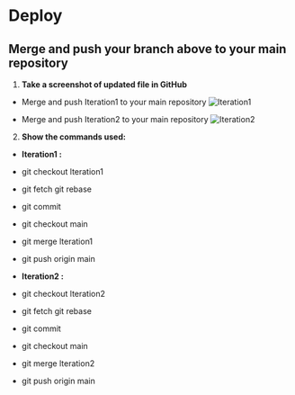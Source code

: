 # Deploy

## Merge and push your branch above to your main repository 
1. **Take a screenshot of updated file in GitHub**
- Merge and push Iteration1 to your main repository
![Iteration1](https://github.com/EdLiuCN/group6/blob/main/Deploy/Merge-and-push-Iteration1.png)

- Merge and push Iteration2 to your main repository
![Iteration2](https://github.com/EdLiuCN/group6/blob/main/Deploy/Merge-and-push-Iteration2.png)

2. **Show the commands used:**
- **Iteration1 :** 
- git checkout lteration1 
- git fetch git rebase
- git commit
- git checkout main
- git merge lteration1
- git push origin main

- **Iteration2 :**
- git checkout lteration2
- git fetch git rebase
- git commit
- git checkout main
- git merge lteration2
- git push origin main
